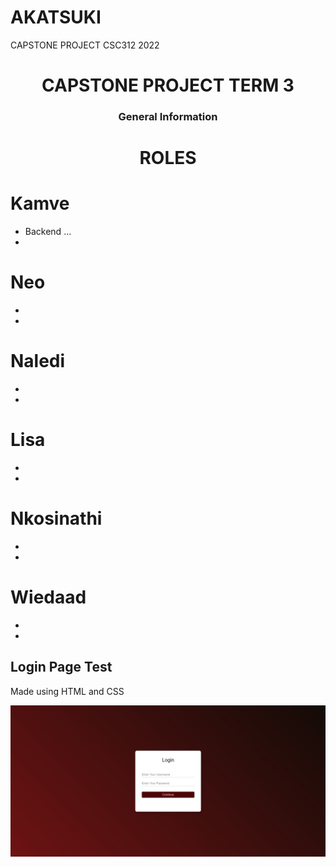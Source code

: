 # AKATSUKI
CAPSTONE PROJECT CSC312 2022
<h1 align="center"> CAPSTONE PROJECT TERM 3 </h1>
<h3 align="center">General Information</h3>

<h1 align="center"> ROLES </h1>

# Kamve
- Backend ...
-
# Neo
-
-
# Naledi
-
-
# Lisa
-
-
# Nkosinathi
-
-
# Wiedaad
-
-
<h2> Login Page Test </h2>
<p> Made using HTML and CSS </p>
<p>
  <a>
    <img src="login page test.jpg" width=850 alt="test example">
  </a>
</p>





